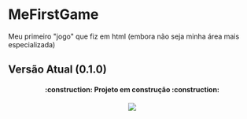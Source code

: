 # MeFirstGame
Meu primeiro "jogo" que fiz em html (embora não seja minha área mais especializada) 

<h2> Versão Atual (0.1.0) </h2>
<h4 align="center"> 
    :construction:  Projeto em construção  :construction:
</h4>
<p align="center">
<img src="http://img.shields.io/static/v1?label=STATUS&message=EM%20DESENVOLVIMENTO&color=GREEN&style=for-the-badge"/>
</p>
